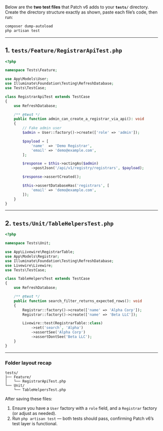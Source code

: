Below are the **two test files** that Patch v6 adds to your **`tests/`** directory.
Create the directory structure exactly as shown, paste each file’s code, then run:

```bash
composer dump-autoload
php artisan test
```

---

## 1. `tests/Feature/RegistrarApiTest.php`

```php
<?php

namespace Tests\Feature;

use App\Models\User;
use Illuminate\Foundation\Testing\RefreshDatabase;
use Tests\TestCase;

class RegistrarApiTest extends TestCase
{
    use RefreshDatabase;

    /** @test */
    public function admin_can_create_a_registrar_via_api(): void
    {
        // Fake admin user
        $admin = User::factory()->create(['role' => 'admin']);

        $payload = [
            'name'  => 'Demo Registrar',
            'email' => 'demo@example.com',
        ];

        $response = $this->actingAs($admin)
            ->postJson('/api/v1/registry/registrars', $payload);

        $response->assertCreated();

        $this->assertDatabaseHas('registrars', [
            'email' => 'demo@example.com',
        ]);
    }
}
```

---

## 2. `tests/Unit/TableHelpersTest.php`

```php
<?php

namespace Tests\Unit;

use App\Livewire\RegistrarTable;
use App\Models\Registrar;
use Illuminate\Foundation\Testing\RefreshDatabase;
use Livewire\Livewire;
use Tests\TestCase;

class TableHelpersTest extends TestCase
{
    use RefreshDatabase;

    /** @test */
    public function search_filter_returns_expected_rows(): void
    {
        Registrar::factory()->create(['name' => 'Alpha Corp']);
        Registrar::factory()->create(['name' => 'Beta LLC']);

        Livewire::test(RegistrarTable::class)
            ->set('search', 'Alpha')
            ->assertSee('Alpha Corp')
            ->assertDontSee('Beta LLC');
    }
}
```

---

### Folder layout recap

```
tests/
├── Feature/
│   └── RegistrarApiTest.php
└── Unit/
    └── TableHelpersTest.php
```

After saving these files:

1. Ensure you have a `User` factory with a `role` field, and a `Registrar` factory (or adjust as needed).
2. Run `php artisan test` — both tests should pass, confirming Patch v6’s test layer is functional.
